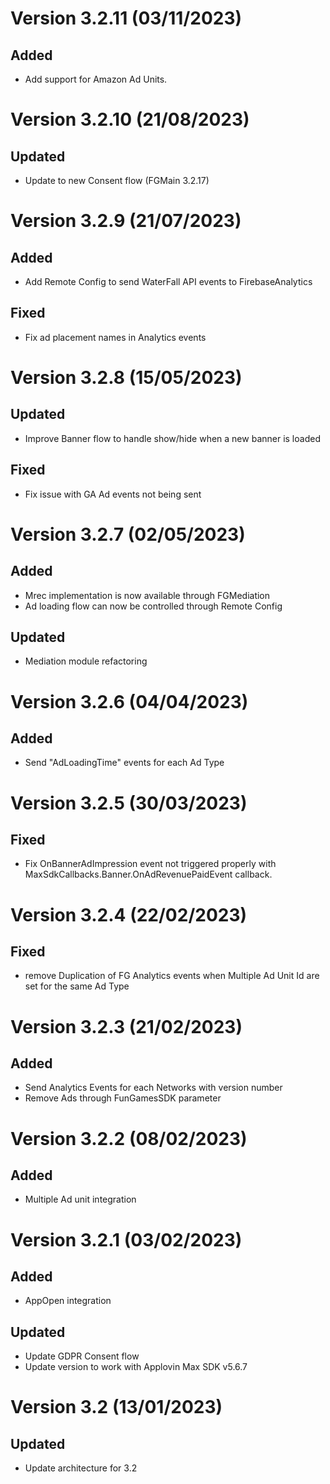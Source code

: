 # Version 3.2.11 (03/11/2023)

## Added

* Add support for Amazon Ad Units.

# Version 3.2.10 (21/08/2023)

## Updated

* Update to new Consent flow (FGMain 3.2.17)

# Version 3.2.9 (21/07/2023)

## Added

* Add Remote Config to send WaterFall API events to FirebaseAnalytics

## Fixed

* Fix ad placement names in Analytics events

# Version 3.2.8 (15/05/2023)

## Updated

* Improve Banner flow to handle show/hide when a new banner is loaded

## Fixed

* Fix issue with GA Ad events not being sent

# Version 3.2.7 (02/05/2023)

## Added

* Mrec implementation is now available through FGMediation
* Ad loading flow can now be controlled through Remote Config

## Updated

* Mediation module refactoring

# Version 3.2.6 (04/04/2023)

## Added

* Send "AdLoadingTime" events for each Ad Type

# Version 3.2.5 (30/03/2023)

## Fixed

* Fix OnBannerAdImpression event not triggered properly with MaxSdkCallbacks.Banner.OnAdRevenuePaidEvent callback.

# Version 3.2.4 (22/02/2023)

## Fixed

* remove Duplication of FG Analytics events when Multiple Ad Unit Id are set for the same Ad Type

# Version 3.2.3 (21/02/2023)

## Added

* Send Analytics Events for each Networks with version number
* Remove Ads through FunGamesSDK parameter

# Version 3.2.2 (08/02/2023)

## Added

* Multiple Ad unit integration

# Version 3.2.1 (03/02/2023)

## Added

* AppOpen integration

## Updated

* Update GDPR Consent flow
* Update version to work with Applovin Max SDK v5.6.7

# Version 3.2 (13/01/2023)

## Updated

* Update architecture for 3.2
